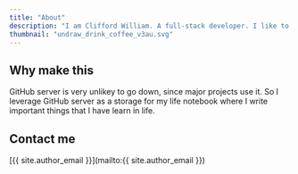 ```yaml
---
title: "About"
description: "I am Clifford William. A full-stack developer. I like to study and collect useful information."
thumbnail: "undraw_drink_coffee_v3au.svg"
---
```


## Why make this

GitHub server is very unlikey to go down, since major projects use it. So I leverage GitHub server as a storage for my life notebook where I write important things that I have learn in life.

## Contact me

[{{ site.author_email }}](mailto:{{ site.author_email }})
